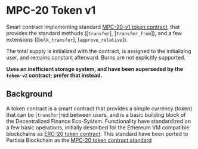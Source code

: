 # MPC-20 Token v1

Smart contract implementing standard [MPC-20-v1 token
contract](https://partisiablockchain.gitlab.io/documentation/smart-contracts/integration/mpc-20-token-contract.html),
that provides the standard methods ([`transfer`], [`transfer_from`]), and a few
extensions ([`bulk_transfer`], [`approve_relative`]).

The total supply is initialized with the contract, is assigned to the
initializing user, and remains constant afterward. Burns are not explicitly
supported.

**Uses an inefficient storage system, and have been superseded by
the `token-v2` contract; prefer that instead.**

## Background

A token contract is a smart contract that provides a simple currency (token)
that can be [`transfer`]red between users, and is a basic building block of the
Decentralized Finance Eco-System. Functionality have standardized on a few
basic operations, initially described for the Ethereum VM compatible
blockchains as [ERC-20 token
contract](https://github.com/ethereum/EIPs/blob/master/EIPS/eip-20.md). This
standard have been ported to Partisia Blockchain as the [MPC-20 token contract
standard](https://partisiablockchain.gitlab.io/documentation/smart-contracts/integration/mpc-20-token-contract.html)
